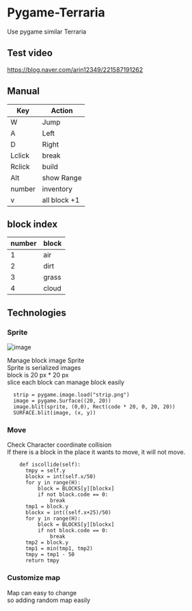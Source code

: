# Pygame-Terraria
 Use pygame similar Terraria
 
## Test video
 https://blog.naver.com/arin12349/221587191262
 
## Manual
| Key | Action |
|---|------|
| W | Jump |
| A | Left |
| D | Right |
| Lclick | break |
| Rclick | build |
| Alt | show Range |
| number | inventory |
| v | all block +1 |

## block index
 | number | block |
 |---| --- |
 | 1 | air |
 | 2 | dirt|
 | 3 | grass |
 | 4 | cloud |
 

## Technologies
 ### Sprite
 ![image](https://user-images.githubusercontent.com/65750019/170968317-6c78dde0-d34f-4996-9df4-ca7c8bbb7335.png)
  
  Manage block image Sprite  
  Sprite is serialized images  
  block is 20 px * 20 px   
  slice each block can manage block easily  
  ``` PY
    strip = pygame.image.load("strip.png")
    image = pygame.Surface((20, 20))
    image.blit(sprite, (0,0), Rect(code * 20, 0, 20, 20))
    SURFACE.blit(image, (x, y))
  ```
 ### Move
  Check Character coordinate collision  
  If there is a block in the place it wants to move, it will not move.
  ``` PY
      def iscollide(self):
        tmpy = self.y
        blockx = int(self.x/50)
        for y in range(H):
            block = BLOCKS[y][blockx]
            if not block.code == 0:
                break
        tmp1 = block.y
        blockx = int((self.x+25)/50)
        for y in range(H):
            block = BLOCKS[y][blockx]
            if not block.code == 0:
                break
        tmp2 = block.y
        tmp1 = min(tmp1, tmp2)
        tmpy = tmp1 - 50
        return tmpy
  ```
  
 ### Customize map
  Map can easy to change  
  so adding random map easily
